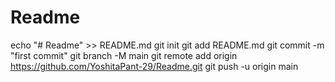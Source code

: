 # Readme
echo "# Readme" >> README.md
git init
git add README.md
git commit -m "first commit"
git branch -M main
git remote add origin https://github.com/YoshitaPant-29/Readme.git
git push -u origin main
